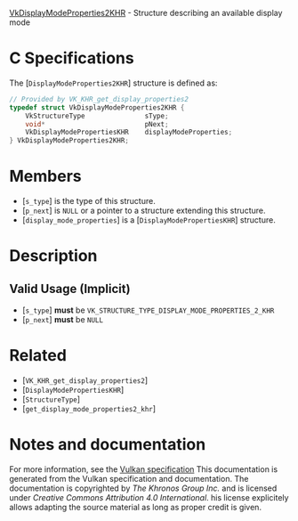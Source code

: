 [VkDisplayModeProperties2KHR](https://www.khronos.org/registry/vulkan/specs/1.3-extensions/man/html/VkDisplayModeProperties2KHR.html) - Structure describing an available display mode

# C Specifications
The [`DisplayModeProperties2KHR`] structure is defined as:
```c
// Provided by VK_KHR_get_display_properties2
typedef struct VkDisplayModeProperties2KHR {
    VkStructureType               sType;
    void*                         pNext;
    VkDisplayModePropertiesKHR    displayModeProperties;
} VkDisplayModeProperties2KHR;
```

# Members
- [`s_type`] is the type of this structure.
- [`p_next`] is `NULL` or a pointer to a structure extending this structure.
- [`display_mode_properties`] is a [`DisplayModePropertiesKHR`] structure.

# Description
## Valid Usage (Implicit)
-  [`s_type`] **must**  be `VK_STRUCTURE_TYPE_DISPLAY_MODE_PROPERTIES_2_KHR`
-  [`p_next`] **must**  be `NULL`

# Related
- [`VK_KHR_get_display_properties2`]
- [`DisplayModePropertiesKHR`]
- [`StructureType`]
- [`get_display_mode_properties2_khr`]

# Notes and documentation
For more information, see the [Vulkan specification](https://www.khronos.org/registry/vulkan/specs/1.3-extensions/html/vkspec.html)
This documentation is generated from the Vulkan specification and documentation.
The documentation is copyrighted by *The Khronos Group Inc.* and is licensed under *Creative Commons Attribution 4.0 International*.
his license explicitely allows adapting the source material as long as proper credit is given.
        